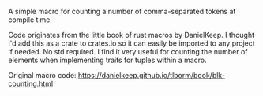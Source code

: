 A simple macro for counting a number of comma-separated tokens at compile time

Code originates from the little book of rust macros by DanielKeep. I thought i'd add this as a crate to crates.io so it can easily be imported to any project if needed. No std required. I find it very useful for counting the number of elements when implementing traits for tuples within a macro.

Original macro code: https://danielkeep.github.io/tlborm/book/blk-counting.html